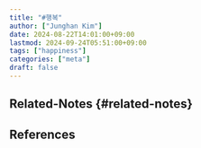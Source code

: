 ```yaml
---
title: "#행복"
author: ["Junghan Kim"]
date: 2024-08-22T14:01:00+09:00
lastmod: 2024-09-24T05:51:00+09:00
tags: ["happiness"]
categories: ["meta"]
draft: false
---
```


## Related-Notes {#related-notes}

## References

<style>.csl-entry{text-indent: -1.5em; margin-left: 1.5em;}</style><div class="csl-bib-body">
</div>
